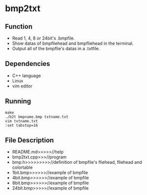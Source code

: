 bmp2txt
=====

## Function
- Read 1, 4, 8 or 24bit's .bmpfile.
- Show datas of bmpfliehead and bmpfliehead in the terminal.
- Output all of the bmpflie's datas in a .txtfile.

## Dependencies
- C++ language
- Linux
- vim editor

## Running
```
make
./b2t bmpname.bmp txtname.txt
vim txtname.txt
:set tabstop=16
```

## File Description
- README.md>>>>>//help
- bmp2txt.cpp>>>//program
- bmp.h>>>>>>>>>//definition of bmpfile's fliehead, fliehead and colortable
- 1bit.bmp>>>>>>//example of bmpfile
- 4bit.bmp>>>>>>//example of bmpfile
- 8bit.bmp>>>>>>//example of bmpfile
- 24bit.bmp>>>>>//example of bmpfile
